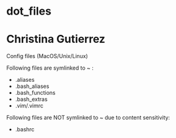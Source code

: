 dot_files
=========
# Christina Gutierrez

Config files (MacOS/Unix/Linux)

Following files are symlinked to ~ :
* .aliases
* .bash_aliases
* .bash_functions
* .bash_extras
* .vim/.vimrc

Following files are NOT symlinked to ~ due to content sensitivity:
* .bashrc
